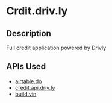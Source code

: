 # Crdit.driv.ly

## Description
Full credit application powered by Drivly

## APIs Used
- [airtable.do](https://github.com/drivly/airtable.do)
- [credit.api.driv.ly](https://github.com/drivly/route-one)
- [build.vin](https://github.com/drivly/build.vin)
